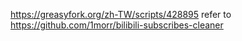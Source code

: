 https://greasyfork.org/zh-TW/scripts/428895
refer to https://github.com/1morr/bilibili-subscribes-cleaner

